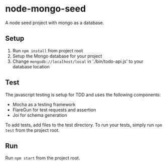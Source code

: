 # node-mongo-seed
A node seed project with mongo as a database.

## Setup
1. Run ```npm install``` from project root
2. Setup the Mongo database for your project
3. Change ```mongodb://localhost/local``` in './bin/todo-api.js' to your database location

## Test
The javascript testing is setup for TDD and uses the following components:
- Mocha as a testing framework
- FlareGun for test requests and assertion
- Joi for schema generation

To add tests, add files to the test directory. To run your tests, simply run ```npm test``` from the project root.

## Run
Run ```npm start``` from the project root.